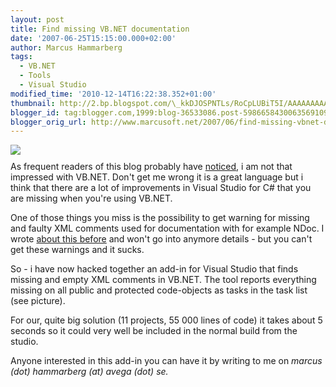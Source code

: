 ```yaml
---
layout: post
title: Find missing VB.NET documentation
date: '2007-06-25T15:15:00.000+02:00'
author: Marcus Hammarberg
tags:
  - VB.NET
  - Tools
  - Visual Studio
modified_time: '2010-12-14T16:22:38.352+01:00'
thumbnail: http://2.bp.blogspot.com/\_kkDJOSPNTLs/RoCpLUBiT5I/AAAAAAAAAK8/3lnzgbsdAPI/s72-c/docfinder.JPG
blogger_id: tag:blogger.com,1999:blog-36533086.post-5986658430063569109
blogger_orig_url: http://www.marcusoft.net/2007/06/find-missing-vbnet-documentation.html
---
```


[<img
src="http://2.bp.blogspot.com/_kkDJOSPNTLs/RoCpLUBiT5I/AAAAAAAAAK8/3lnzgbsdAPI/s400/docfinder.JPG"
id="BLOGGER_PHOTO_ID_5080246391492726674"
style="DISPLAY: block; MARGIN: 0px auto 10px; CURSOR: hand; TEXT-ALIGN: center"
data-border="0" />](http://2.bp.blogspot.com/_kkDJOSPNTLs/RoCpLUBiT5I/AAAAAAAAAK8/3lnzgbsdAPI/s1600-h/docfinder.JPG)
As frequent readers of this blog probably have
[noticed](http://marcushammarberg.blogspot.com/search/label/VB.NET), i
am not that impressed with VB.NET. Don't get me wrong it is a great
language but i think that there are a lot of improvements in Visual
Studio for C# that you are missing when you're using VB.NET.

<div>



<div>

</div>

<div>

One of those things you miss is the possibility to get warning for
missing and faulty XML comments used for documentation with for example
NDoc. I
wrote [about this
before](http://marcushammarberg.blogspot.com/2007/06/vbnet-warnings-for-xml-documentation.html)
and won't go into anymore details - but you can't get these warnings and
it sucks.

</div>



<div>

</div>

<div>

So - i have now hacked together an add-in for Visual Studio that finds
missing and empty XML comments in VB.NET. The tool reports everything
missing on all public and protected code-objects as tasks in the task
list (see picture).

</div>



<div>

</div>

<div>

For our, quite big solution (11 projects, 55 000 lines of code) it takes
about 5 seconds so it could very well be included in the normal build
from the studio.

</div>

<div>

</div>



<div>

Anyone interested in this add-in you can
have it by writing to me on *marcus (dot) <span
id="SPELLING_ERROR_3" class="blsp-spelling-error">hammarberg (at)
avega
(dot) se.*

</div>

</div>
